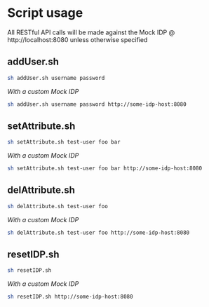 # Script usage

All RESTful API calls will be made against the Mock IDP @
http://localhost:8080 unless otherwise specified

## addUser.sh
```bash
sh addUser.sh username password
```

_With a custom Mock IDP_
```bash
sh addUser.sh username password http://some-idp-host:8080
```


## setAttribute.sh
```bash
sh setAttribute.sh test-user foo bar
```

_With a custom Mock IDP_
```bash
sh setAttribute.sh test-user foo bar http://some-idp-host:8080
```


## delAttribute.sh
```bash
sh delAttribute.sh test-user foo
```

_With a custom Mock IDP_
```bash
sh delAttribute.sh test-user foo http://some-idp-host:8080
```


## resetIDP.sh
```bash
sh resetIDP.sh
```

_With a custom Mock IDP_
```bash
sh resetIDP.sh http://some-idp-host:8080
```
